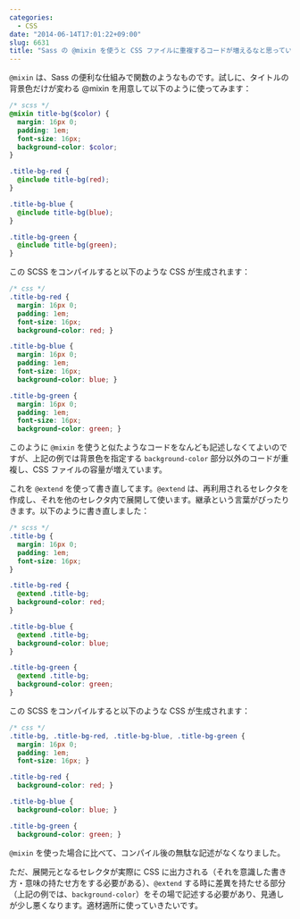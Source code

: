 ```yaml
---
categories:
  - CSS
date: "2014-06-14T17:01:22+09:00"
slug: 6631
title: "Sass の @mixin を使うと CSS ファイルに重複するコードが増えるなと思っていたけれど @extend を使うと解決した"
---
```


`@mixin` は、Sass の便利な仕組みで関数のようなものです。試しに、タイトルの背景色だけが変わる @mixin を用意して以下のように使ってみます：

```scss
/* scss */
@mixin title-bg($color) {
  margin: 16px 0;
  padding: 1em;
  font-size: 16px;
  background-color: $color;
}

.title-bg-red {
  @include title-bg(red);
}

.title-bg-blue {
  @include title-bg(blue);
}

.title-bg-green {
  @include title-bg(green);
}
```

この SCSS をコンパイルすると以下のような CSS が生成されます：

```css
/* css */
.title-bg-red {
  margin: 16px 0;
  padding: 1em;
  font-size: 16px;
  background-color: red; }

.title-bg-blue {
  margin: 16px 0;
  padding: 1em;
  font-size: 16px;
  background-color: blue; }

.title-bg-green {
  margin: 16px 0;
  padding: 1em;
  font-size: 16px;
  background-color: green; }
```

このように `@mixin` を使うと似たようなコードをなんども記述しなくてよいのですが、上記の例では背景色を指定する `background-color` 部分以外のコードが重複し、CSS ファイルの容量が増えています。

これを `@extend` を使って書き直してます。`@extend` は、再利用されるセレクタを作成し、それを他のセレクタ内で展開して使います。継承という言葉がぴったりきます。以下のように書き直しました：

```scss
/* scss */
.title-bg {
  margin: 16px 0;
  padding: 1em;
  font-size: 16px;
}

.title-bg-red {
  @extend .title-bg;
  background-color: red;
}

.title-bg-blue {
  @extend .title-bg;
  background-color: blue;
}

.title-bg-green {
  @extend .title-bg;
  background-color: green;
}
```

この SCSS をコンパイルすると以下のような CSS が生成されます：

```css
/* css */
.title-bg, .title-bg-red, .title-bg-blue, .title-bg-green {
  margin: 16px 0;
  padding: 1em;
  font-size: 16px; }

.title-bg-red {
  background-color: red; }

.title-bg-blue {
  background-color: blue; }

.title-bg-green {
  background-color: green; }
```

`@mixin` を使った場合に比べて、コンパイル後の無駄な記述がなくなりました。

ただ、展開元となるセレクタが実際に CSS に出力される（それを意識した書き方・意味の持たせ方をする必要がある）、`@extend` する時に差異を持たせる部分（上記の例では、`background-color`）をその場で記述する必要があり、見通しが少し悪くなります。適材適所に使っていきたいです。
